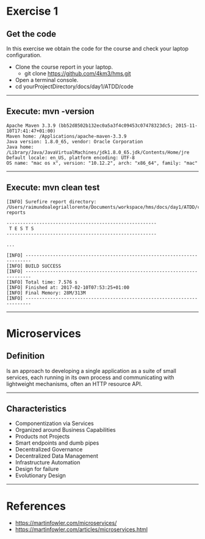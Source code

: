 # Exercise 1

## Get the code

In this exercise we obtain the code for the course and check your laptop configuration.

* Clone the course report in your laptop.
  *  git clone https://github.com/4km3/hms.git
* Open a terminal console.
* cd yourProjectDirectory/docs/day1/ATDD/code

---

## Execute: mvn -version

```
Apache Maven 3.3.9 (bb52d8502b132ec0a5a3f4c09453c07478323dc5; 2015-11-10T17:41:47+01:00)
Maven home: /Applications/apache-maven-3.3.9
Java version: 1.8.0_65, vendor: Oracle Corporation
Java home: /Library/Java/JavaVirtualMachines/jdk1.8.0_65.jdk/Contents/Home/jre
Default locale: en_US, platform encoding: UTF-8
OS name: "mac os x", version: "10.12.2", arch: "x86_64", family: "mac"

```

---

## Execute: mvn clean test

```
[INFO] Surefire report directory: /Users/raimundoalegriallorente/Documents/workspace/hms/docs/day1/ATDD/code/target/surefire-reports

-------------------------------------------------------
 T E S T S
-------------------------------------------------------

...

[INFO] ------------------------------------------------------------------------
[INFO] BUILD SUCCESS
[INFO] ------------------------------------------------------------------------
[INFO] Total time: 7.576 s
[INFO] Finished at: 2017-02-10T07:53:25+01:00
[INFO] Final Memory: 28M/313M
[INFO] ------------------------------------------------------------------------

```

---

# Microservices

## Definition

Is an approach to developing a single application as a suite of small services,
each running in its own process and communicating with lightweight mechanisms,
often an HTTP resource API.

---

## Characteristics

* Componentization via Services
* Organized around Business Capabilities
* Products not Projects
* Smart endpoints and dumb pipes
* Decentralized Governance
* Decentralized Data Management
* Infrastructure Automation
* Design for failure
* Evolutionary Design

---

# References

* https://martinfowler.com/microservices/
* https://martinfowler.com/articles/microservices.html